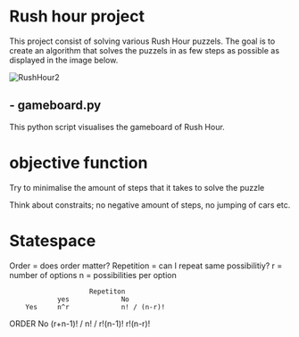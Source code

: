 # Rush hour project

This project consist of solving various Rush Hour puzzels. The goal is to create an algorithm that solves the puzzels in as few steps as possible as displayed in the image below.


![RushHour2](https://user-images.githubusercontent.com/98396172/211304990-5ac416e4-6c5f-41ac-90bc-79ca68478e87.jpeg)

## - gameboard.py

This python script visualises the gameboard of Rush Hour. 

# objective function

Try to minimalise the amount of steps that it takes to solve the puzzle

Think about constraits; no negative amount of steps, no jumping of cars etc. 

# Statespace

Order = does order matter?
Repetition = can I repeat same possibilitiy?
r = number of options
n = possibilities per option

                        Repetiton
                yes             No
        Yes     n^r             n! / (n-r)!
ORDER 
        No      (r+n-1)! /      n! /
                r!(n-1)!        r!(n-r)!
    